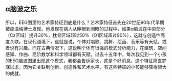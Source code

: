 ## α脑波之乐

所以，EEG图里的艺术家特征到底是什么？艺术家特征首先在20世纪90年代早期被施温格博士发现。他发现在病人从睁眼到闭眼的过程中，如果α脑波在中央部分（Cz区域）提升30%，枕骨区域超过50%（O1区域超过90%），这就与创造性高度关联。在现代语境下，这就是说，个体对唱歌、跳舞、绘画、音乐等有天赋，或者说有兴趣。而在古典情况下，这说明个体有很强的模式分析能力，在建筑、空间感知、作曲、高阶数学和科学领域都有天赋。过去十五年中，每次我见到一个小孩的EEG脑波图里出现这个模式，我都会告诉家长，这是个好消息。这个特征简直梦寐以求，因为它关联到创新、创造性和艺术水平，有这些特征的小孩能够获得很大的成就。